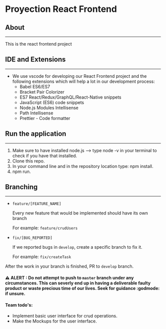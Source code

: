 # Proyection React Frontend

## About
---
This is the react frontend project

## IDE and Extensions
---
- We use vscode for developing our React Frontend project and the following extensions which will help a lot in our development process:
  - Babel ES6/ES7
  - Bracket Pair Colorizer
  - ES7 React/Redux/GraphQL/React-Native snippets
  - JavaScript (ES6) code snippets
  - Node.js Modules Intellisense
  - Path Intellisense
  - Prettier - Code formatter
  
## Run the application
---
1. Make sure to have installed node.js --> type node -v in your terminal to check if you have that installed.
2. Clone this repo.
3. In your command line and in the repository location type: npm install.
4. npm run.

## Branching
---
- `feature/[FEATURE_NAME]`

  Every new feature that would be implemented should have its own branch
  
  For example: `feature/crudUsers`

- `fix/[BUG_REPORTED]`

  If we reported bugs in `develop`, create a specific branch to fix it.
  
  For example: `fix/createTask`

After the work in your branch is finished, PR to `develop` branch.
#### :warning: ALERT : Do not attempt to push to `master` branch under any circumstances. This can severly end up in having a deliverable faulty product or waste precious time of our lives. Seek for guidance :godmode: if unsure.

#### Team todo's:

- Implement basic user interface for crud operations.
- Make the Mockups for the user interface.
